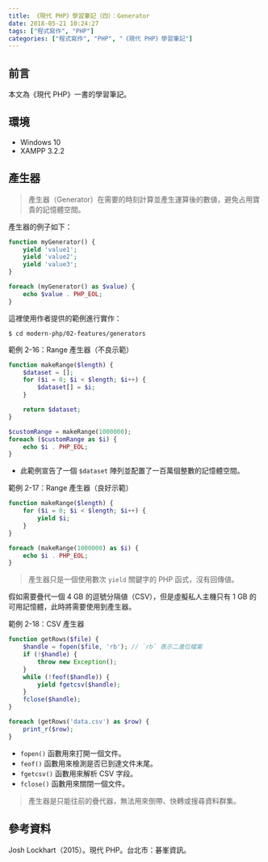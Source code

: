 ```yaml
---
title: 《現代 PHP》學習筆記（四）：Generator
date: 2018-05-21 10:24:27
tags: ["程式寫作", "PHP"]
categories: ["程式寫作", "PHP", "《現代 PHP》學習筆記"]
---
```


## 前言
本文為《現代 PHP》一書的學習筆記。

## 環境
- Windows 10
- XAMPP 3.2.2

## 產生器
> 產生器（Generator）在需要的時刻計算並產生運算後的數値，避免占用寶貴的記憶體空間。

產生器的例子如下：
```PHP
function myGenerator() {
    yield 'value1';
    yield 'value2';
    yield 'value3';
}

foreach (myGenerator() as $value) {
    echo $value . PHP_EOL;
}
```
這裡使用作者提供的範例進行實作：
```
$ cd modern-php/02-features/generators
```
範例 2-16：Range 產生器（不良示範）
```PHP
function makeRange($length) {
    $dataset = [];
    for ($i = 0; $i < $length; $i++) {
        $dataset[] = $i;
    }

    return $dataset;
}

$customRange = makeRange(1000000);
foreach ($customRange as $i) {
    echo $i . PHP_EOL;
}
```
- 此範例宣告了一個 `$dataset` 陣列並配置了一百萬個整數的記憶體空間。

範例 2-17：Range 產生器（良好示範）
```PHP
function makeRange($length) {
    for ($i = 0; $i < $length; $i++) {
        yield $i;
    }
}

foreach (makeRange(1000000) as $i) {
    echo $i . PHP_EOL;
}
```
> 產生器只是一個使用數次 `yield` 關鍵字的 PHP 函式，沒有回傳値。

假如需要疊代一個 4 GB 的逗號分隔値（CSV），但是虛擬私人主機只有 1 GB 的可用記憶體，此時將需要使用到產生器。

範例 2-18：CSV 產生器
```PHP
function getRows($file) {
    $handle = fopen($file, 'rb'); // `rb` 表示二進位檔案
    if (!$handle) {
        throw new Exception();
    }
    while (!feof($handle)) {
        yield fgetcsv($handle);
    }
    fclose($handle);
}

foreach (getRows('data.csv') as $row) {
    print_r($row);
}
```
- `fopen()` 函數用來打開一個文件。
- `feof()` 函數用來檢測是否已到達文件末尾。
- `fgetcsv()` 函數用來解析 CSV 字段。
- `fclose()` 函數用來關閉一個文件。

> 產生器是只能往前的疊代器，無法用來倒帶、快轉或搜尋資料群集。

## 參考資料
Josh Lockhart（2015）。現代 PHP。台北市：碁峯資訊。